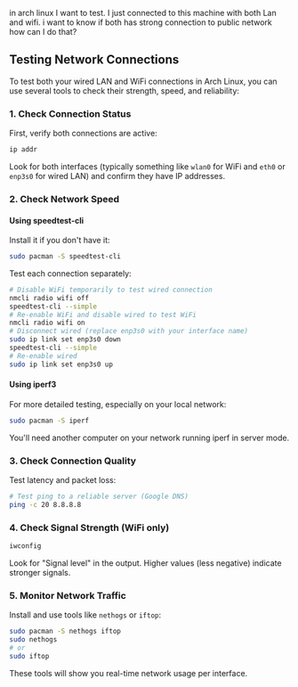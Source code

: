 in arch linux
I want to test.
I just connected to this machine with both Lan and wifi. 
i want to know if both has strong connection to public network
how can I do that?

## Testing Network Connections

To test both your wired LAN and WiFi connections in Arch Linux, you can use several tools to check their strength, speed, and reliability:

### 1. Check Connection Status

First, verify both connections are active:

```bash
ip addr
```

Look for both interfaces (typically something like `wlan0` for WiFi and `eth0` or `enp3s0` for wired LAN) and confirm they have IP addresses.

### 2. Check Network Speed

#### Using speedtest-cli

Install it if you don't have it:

```bash
sudo pacman -S speedtest-cli
```

Test each connection separately:

```bash
# Disable WiFi temporarily to test wired connection
nmcli radio wifi off
speedtest-cli --simple
# Re-enable WiFi and disable wired to test WiFi
nmcli radio wifi on
# Disconnect wired (replace enp3s0 with your interface name)
sudo ip link set enp3s0 down
speedtest-cli --simple
# Re-enable wired
sudo ip link set enp3s0 up
```

#### Using iperf3

For more detailed testing, especially on your local network:

```bash
sudo pacman -S iperf
```

You'll need another computer on your network running iperf in server mode.

### 3. Check Connection Quality

Test latency and packet loss:

```bash
# Test ping to a reliable server (Google DNS)
ping -c 20 8.8.8.8
```

### 4. Check Signal Strength (WiFi only)

```bash
iwconfig
```

Look for "Signal level" in the output. Higher values (less negative) indicate stronger signals.

### 5. Monitor Network Traffic

Install and use tools like `nethogs` or `iftop`:

```bash
sudo pacman -S nethogs iftop
sudo nethogs
# or
sudo iftop
```

These tools will show you real-time network usage per interface.